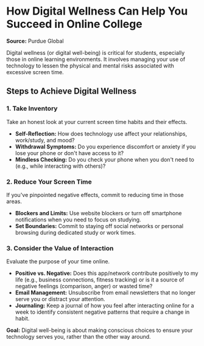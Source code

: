 # How Digital Wellness Can Help You Succeed in Online College

**Source:** Purdue Global

Digital wellness (or digital well-being) is critical for students, especially those in online learning environments. It involves managing your use of technology to lessen the physical and mental risks associated with excessive screen time.

## Steps to Achieve Digital Wellness

### 1. Take Inventory
Take an honest look at your current screen time habits and their effects.

* **Self-Reflection:** How does technology use affect your relationships, work/study, and mood?
* **Withdrawal Symptoms:** Do you experience discomfort or anxiety if you lose your phone or don't have access to it?
* **Mindless Checking:** Do you check your phone when you don't need to (e.g., while interacting with others)?

### 2. Reduce Your Screen Time
If you've pinpointed negative effects, commit to reducing time in those areas.

* **Blockers and Limits:** Use website blockers or turn off smartphone notifications when you need to focus on studying.
* **Set Boundaries:** Commit to staying off social networks or personal browsing during dedicated study or work times.

### 3. Consider the Value of Interaction
Evaluate the purpose of your time online.

* **Positive vs. Negative:** Does this app/network contribute positively to my life (e.g., business connections, fitness tracking) or is it a source of negative feelings (comparison, anger) or wasted time?
* **Email Management:** Unsubscribe from email newsletters that no longer serve you or distract your attention.
* **Journaling:** Keep a journal of how you feel after interacting online for a week to identify consistent negative patterns that require a change in habit.

**Goal:** Digital well-being is about making conscious choices to ensure your technology serves you, rather than the other way around.
